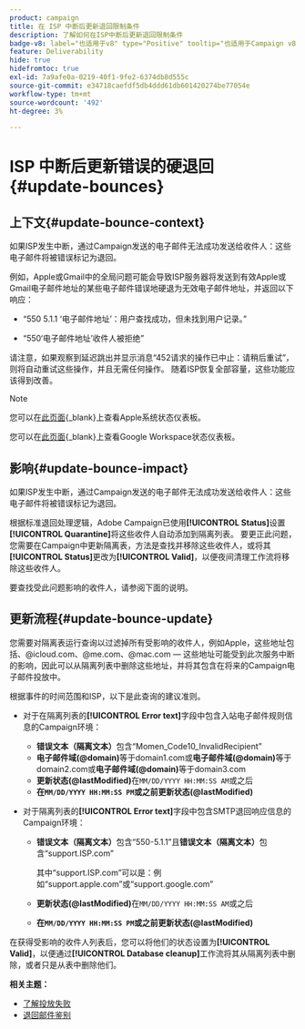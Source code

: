 ```yaml
---
product: campaign
title: 在 ISP 中断后更新退回限制条件
description: 了解如何在ISP中断后更新退回限制条件
badge-v8: label="也适用于v8" type="Positive" tooltip="也适用于Campaign v8"
feature: Deliverability
hide: true
hidefromtoc: true
exl-id: 7a9afe0a-0219-40f1-9fe2-6374db8d555c
source-git-commit: e34718caefdf5db4ddd61db601420274be77054e
workflow-type: tm+mt
source-wordcount: '492'
ht-degree: 3%

---
```


# ISP 中断后更新错误的硬退回 {#update-bounces}



## 上下文{#update-bounce-context}

如果ISP发生中断，通过Campaign发送的电子邮件无法成功发送给收件人：这些电子邮件将被错误标记为退回。

例如，Apple或Gmail中的全局问题可能会导致ISP服务器将发送到有效Apple或Gmail电子邮件地址的某些电子邮件错误地硬退为无效电子邮件地址，并返回以下响应：

* “550 5.1.1 ‘电子邮件地址’：用户查找成功，但未找到用户记录。”

* “550‘电子邮件地址’收件人被拒绝”

请注意，如果观察到延迟跳出并显示消息“452请求的操作已中止：请稍后重试”，则将自动重试这些操作，并且无需任何操作。 随着ISP恢复全部容量，这些功能应该得到改善。

>[!NOTE]
>
>您可以在[此页面](https://www.apple.com/support/systemstatus/){_blank}上查看Apple系统状态仪表板。
>
>您可以在[此页面](https://www.google.com/appsstatus#hl=en&amp;v=status){_blank}上查看Google Workspace状态仪表板。
>

## 影响{#update-bounce-impact}

如果ISP发生中断，通过Campaign发送的电子邮件无法成功发送给收件人：这些电子邮件将被错误标记为退回。

根据标准退回处理逻辑，Adobe Campaign已使用&#x200B;**[!UICONTROL Status]**&#x200B;设置&#x200B;**[!UICONTROL Quarantine]**&#x200B;将这些收件人自动添加到隔离列表。 要更正此问题，您需要在Campaign中更新隔离表，方法是查找并移除这些收件人，或将其&#x200B;**[!UICONTROL Status]**&#x200B;更改为&#x200B;**[!UICONTROL Valid]**，以便夜间清理工作流将移除这些收件人。

要查找受此问题影响的收件人，请参阅下面的说明。

## 更新流程{#update-bounce-update}

您需要对隔离表运行查询以过滤掉所有受影响的收件人，例如Apple，这些地址包括、@icloud.com、@me.com、@mac.com — 这些地址可能受到此次服务中断的影响，因此可以从隔离列表中删除这些地址，并将其包含在将来的Campaign电子邮件投放中。

根据事件的时间范围和ISP，以下是此查询的建议准则。

* 对于在隔离列表的&#x200B;**[!UICONTROL Error text]**&#x200B;字段中包含入站电子邮件规则信息的Campaign环境：

   * **错误文本（隔离文本）**&#x200B;包含“Momen_Code10_InvalidRecipient”
   * **电子邮件域(@domain)**&#x200B;等于domain1.com或&#x200B;**电子邮件域(@domain)**&#x200B;等于domain2.com或&#x200B;**电子邮件域(@domain)**&#x200B;等于domain3.com
   * **更新状态(@lastModified)**&#x200B;在`MM/DD/YYYY HH:MM:SS AM`或之后
   * **在`MM/DD/YYYY HH:MM:SS PM`或之前更新状态(@lastModified)**

* 对于隔离列表的&#x200B;**[!UICONTROL Error text]**&#x200B;字段中包含SMTP退回响应信息的Campaign环境：

   * **错误文本（隔离文本）**&#x200B;包含“550-5.1.1”且&#x200B;**错误文本（隔离文本）**&#x200B;包含“support.ISP.com”

     其中“support.ISP.com”可以是：例如“support.apple.com”或“support.google.com”

   * **更新状态(@lastModified)**&#x200B;在`MM/DD/YYYY HH:MM:SS AM`或之后
   * **在`MM/DD/YYYY HH:MM:SS PM`或之前更新状态(@lastModified)**


在获得受影响的收件人列表后，您可以将他们的状态设置为&#x200B;**[!UICONTROL Valid]**，以便通过&#x200B;**[!UICONTROL Database cleanup]**&#x200B;工作流将其从隔离列表中删除，或者只是从表中删除他们。

**相关主题：**
* [了解投放失败](understanding-delivery-failures.md)
* [退回邮件鉴别](understanding-delivery-failures.md#bounce-mail-qualification)

